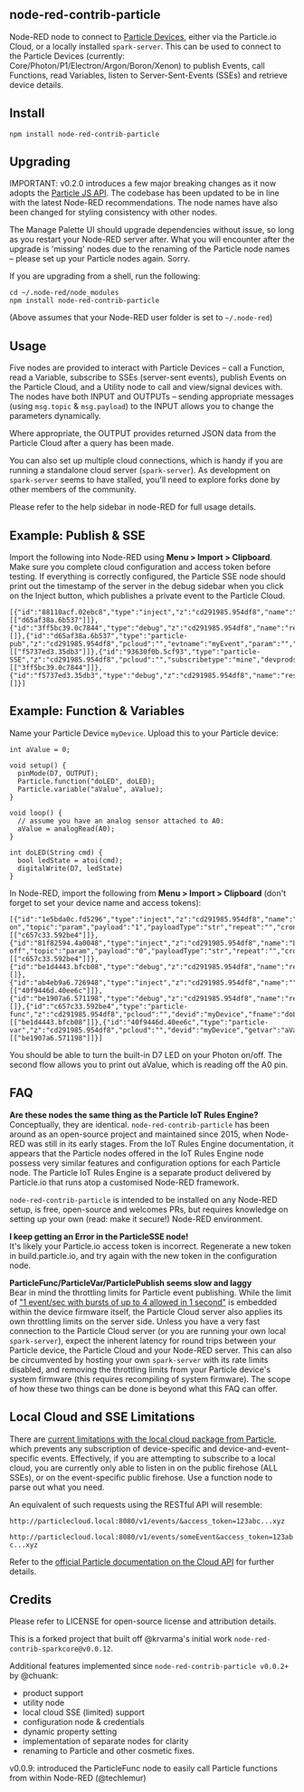 node-red-contrib-particle
-------------------------

Node-RED node to connect to [Particle Devices](https://www.particle.io/), either via the Particle.io Cloud, or a locally installed `spark-server`. This can be used to connect to the Particle Devices (currently: Core/Photon/P1/Electron/Argon/Boron/Xenon) to publish Events, call Functions, read Variables, listen to Server-Sent-Events (SSEs) and retrieve device details.

Install
-------

    npm install node-red-contrib-particle


Upgrading
---------
IMPORTANT: v0.2.0 introduces a few major breaking changes as it now adopts the [Particle JS API](https://github.com/particle-iot/particle-api-js). The codebase has been updated to be in line with the latest Node-RED recommendations. The node names have also been changed for styling consistency with other nodes.

The Manage Palette UI should upgrade dependencies without issue, so long as you restart your Node-RED server after. What you will encounter after the upgrade is 'missing' nodes due to the renaming of the Particle node names – please set up your Particle nodes again. Sorry.

If you are upgrading from a shell, run the following:

    cd ~/.node-red/node_modules
    npm install node-red-contrib-particle

(Above assumes that your Node-RED user folder is set to `~/.node-red`)


Usage
-----

Five nodes are provided to interact with Particle Devices – call a Function, read a Variable, subscribe to SSEs (server-sent events), publish Events on the Particle Cloud, and a Utility node to call and view/signal devices with. The nodes have both INPUT and OUTPUTs – sending appropriate messages (using `msg.topic` & `msg.payload`) to the INPUT allows you to change the parameters dynamically.

Where appropriate, the OUTPUT provides returned JSON data from the Particle Cloud after a query has been made.

You can also set up multiple cloud connections, which is handy if you are running a standalone cloud server (`spark-server`). As development on `spark-server` seems to have stalled, you'll need to explore forks done by other members of the community.

Please refer to the help sidebar in node-RED for full usage details.


Example: Publish & SSE
----------------------

Import the following into Node-RED using __Menu > Import > Clipboard__. Make sure you complete cloud configuration and access token before testing. If everything is correctly configured, the Particle SSE node should print out the timestamp of the server in the debug sidebar when you click on the Inject button, which publishes a private event to the Particle Cloud.

```
[{"id":"88110acf.02ebc8","type":"inject","z":"cd291985.954df8","name":"","topic":"","payload":"","payloadType":"date","repeat":"","crontab":"","once":false,"onceDelay":0.1,"x":120,"y":60,"wires":[["d65af38a.6b537"]]},{"id":"3ff5bc39.0c7844","type":"debug","z":"cd291985.954df8","name":"result","active":true,"tosidebar":true,"console":false,"tostatus":false,"complete":"payload","x":510,"y":140,"wires":[]},{"id":"d65af38a.6b537","type":"particle-pub","z":"cd291985.954df8","pcloud":"","evtname":"myEvent","param":"","productIdOrSlug":"","private":false,"evtnametopic":false,"ttl":60,"repeat":0,"once":false,"x":300,"y":60,"wires":[["f5737ed3.35db3"]]},{"id":"93630f0b.5cf93","type":"particle-SSE","z":"cd291985.954df8","pcloud":"","subscribetype":"mine","devprodslug":"__DEVPRODSLUG__","devid":"","evtname":"myEvent","strict":0,"x":320,"y":140,"wires":[["3ff5bc39.0c7844"]]},{"id":"f5737ed3.35db3","type":"debug","z":"cd291985.954df8","name":"result","active":true,"tosidebar":true,"console":false,"tostatus":false,"complete":"payload","x":470,"y":60,"wires":[]}]
```


Example: Function & Variables
-----------------------------

Name your Particle Device `myDevice`. Upload this to your Particle device:

```
int aValue = 0;

void setup() {
  pinMode(D7, OUTPUT);
  Particle.function("doLED", doLED);
  Particle.variable("aValue", aValue);
}

void loop() {
  // assume you have an analog sensor attached to A0:
  aValue = analogRead(A0);
}

int doLED(String cmd) {
  bool ledState = atoi(cmd);
  digitalWrite(D7, ledState)
}
```

In Node-RED, import the following from __Menu > Import > Clipboard__ (don't forget to set your device name and access tokens):

```
[{"id":"1e5bda0c.fd5296","type":"inject","z":"cd291985.954df8","name":"LED on","topic":"param","payload":"1","payloadType":"str","repeat":"","crontab":"","once":false,"onceDelay":0.1,"x":130,"y":60,"wires":[["c657c33.592be4"]]},{"id":"81f82594.4a0048","type":"inject","z":"cd291985.954df8","name":"LED off","topic":"param","payload":"0","payloadType":"str","repeat":"","crontab":"","once":false,"onceDelay":0.1,"x":130,"y":100,"wires":[["c657c33.592be4"]]},{"id":"be1d4443.bfcb08","type":"debug","z":"cd291985.954df8","name":"result","active":true,"tosidebar":true,"console":false,"tostatus":false,"complete":"payload","x":530,"y":80,"wires":[]},{"id":"ab4eb9a6.726948","type":"inject","z":"cd291985.954df8","name":"","topic":"","payload":"","payloadType":"date","repeat":"","crontab":"","once":false,"onceDelay":0.1,"x":120,"y":180,"wires":[["40f9446d.40ee6c"]]},{"id":"be1907a6.571198","type":"debug","z":"cd291985.954df8","name":"result","active":true,"tosidebar":true,"console":false,"tostatus":false,"complete":"payload","x":530,"y":180,"wires":[]},{"id":"c657c33.592be4","type":"particle-func","z":"cd291985.954df8","pcloud":"","devid":"myDevice","fname":"doLED","param":"","productIdOrSlug":"","repeat":0,"once":false,"x":330,"y":80,"wires":[["be1d4443.bfcb08"]]},{"id":"40f9446d.40ee6c","type":"particle-var","z":"cd291985.954df8","pcloud":"","devid":"myDevice","getvar":"aValue","productIdOrSlug":"","repeat":0,"once":false,"x":320,"y":180,"wires":[["be1907a6.571198"]]}]
```

You should be able to turn the built-in D7 LED on your Photon on/off. The second flow allows you to print out aValue, which is reading off the A0 pin.



FAQ
---

  __Are these nodes the same thing as the Particle IoT Rules Engine?__  
  Conceptually, they are identical. `node-red-contrib-particle` has been around as an open-source project and maintained since 2015, when Node-RED was still in its early stages. From the IoT Rules Engine documentation, it appears that the Particle nodes offered in the IoT Rules Engine node possess very similar features and configuration options for each Particle node. The Particle IoT Rules Engine is a separate product delivered by Particle.io that runs atop a customised Node-RED framework.

  `node-red-contrib-particle` is intended to be installed on any Node-RED setup, is free, open-source and welcomes PRs, but requires knowledge on setting up your own (read: make it secure!) Node-RED environment.

  __I keep getting an Error in the ParticleSSE node!__  
  It's likely your Particle.io access token is incorrect. Regenerate a new token in build.particle.io, and try again with the new token in the configuration node.

  __ParticleFunc/ParticleVar/ParticlePublish seems slow and laggy__  
  Bear in mind the throttling limits for Particle event publishing. While the limit of ["1 event/sec with bursts of up to 4 allowed in 1 second"](https://docs.particle.io/reference/firmware/raspberry-pi/#particle-publish-) is embedded within the device firmware itself, the Particle Cloud server also applies its own throttling limits on the server side. Unless you have a very fast connection to the Particle Cloud server (or you are running your own local `spark-server`), expect the inherent latency for round trips between your Particle device, the Particle Cloud and your Node-RED server. This can also be circumvented by hosting your own `spark-server` with its rate limits disabled, and removing the throttling limits from your Particle device's system firmware (this requires recompiling of system firmware). The scope of how these two things can be done is beyond what this FAQ can offer.


Local Cloud and SSE Limitations
-------------------------------

There are [current limitations with the local cloud package from Particle](https://github.com/spark/spark-server/issues/53), which prevents any subscription of device-specific and device-and-event-specific events. Effectively, if you are attempting to subscribe to a local cloud, you are currently only able to listen in on the public firehose (ALL SSEs), or on the event-specific public firehose. Use a function node to parse out what you need.

An equivalent of such requests using the RESTful API will resemble:

`http://particlecloud.local:8080/v1/events/&access_token=123abc...xyz`

`http://particlecloud.local:8080/v1/events/someEvent&access_token=123abc...xyz`

Refer to the [official Particle documentation on the Cloud API](https://docs.particle.io/reference/api/) for further details.


Credits
-------

Please refer to LICENSE for open-source license and attribution details.

This is a forked project that built off @krvarma's initial work `node-red-contrib-sparkcore@v0.0.12`.

Additional features implemented since `node-red-contrib-particle v0.0.2+` by @chuank:
* product support
* utility node
* local cloud SSE (limited) support
* configuration node & credentials
* dynamic property setting
* implementation of separate nodes for clarity
* renaming to Particle and other cosmetic fixes.

v0.0.9: introduced the ParticleFunc node to easily call Particle functions from within Node-RED (@techlemur)
